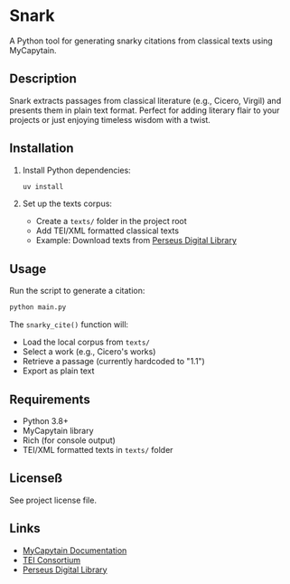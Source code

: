 
# Snark

A Python tool for generating snarky citations from classical texts using MyCapytain.

## Description

Snark extracts passages from classical literature (e.g., Cicero, Virgil) and presents them in plain text format. Perfect for adding literary flair to your projects or just enjoying timeless wisdom with a twist.

## Installation

1. Install Python dependencies:
   ```bash
   uv install
   ```

2. Set up the texts corpus:
   - Create a `texts/` folder in the project root
   - Add TEI/XML formatted classical texts
   - Example: Download texts from [Perseus Digital Library](https://www.perseus.tufts.edu/hopper/)

## Usage

Run the script to generate a citation:

```bash
python main.py
```

The `snarky_cite()` function will:
- Load the local corpus from `texts/`
- Select a work (e.g., Cicero's works)
- Retrieve a passage (currently hardcoded to "1.1")
- Export as plain text


## Requirements

- Python 3.8+
- MyCapytain library
- Rich (for console output)
- TEI/XML formatted texts in `texts/` folder

## Licenseß

See project license file.

## Links

- [MyCapytain Documentation](https://mycapytain.readthedocs.io/)
- [TEI Consortium](https://tei-c.org)
- [Perseus Digital Library](https://www.perseus.tufts.edu/hopper/)